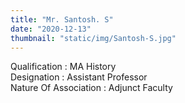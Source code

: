```yaml
---
title: "Mr. Santosh. S"
date: "2020-12-13"
thumbnail: "static/img/Santosh-S.jpg"
---
```


Qualification : MA History  
Designation : Assistant Professor  
Nature Of Association : Adjunct Faculty
